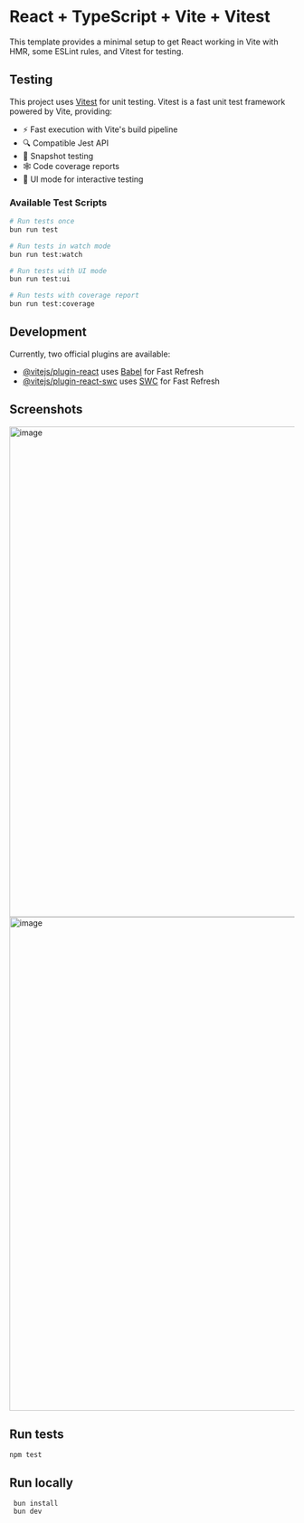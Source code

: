 # React + TypeScript + Vite + Vitest

This template provides a minimal setup to get React working in Vite with HMR, some ESLint rules, and Vitest for testing.

## Testing

This project uses [Vitest](https://vitest.dev/) for unit testing. Vitest is a fast unit test framework powered by Vite, providing:

- ⚡ Fast execution with Vite's build pipeline
- 🔍 Compatible Jest API
- 📸 Snapshot testing
- 🕸 Code coverage reports
- 🎯 UI mode for interactive testing

### Available Test Scripts

```bash
# Run tests once
bun run test

# Run tests in watch mode
bun run test:watch

# Run tests with UI mode
bun run test:ui

# Run tests with coverage report
bun run test:coverage
```

## Development

Currently, two official plugins are available:

- [@vitejs/plugin-react](https://github.com/vitejs/vite-plugin-react/blob/main/packages/plugin-react) uses [Babel](https://babeljs.io/) for Fast Refresh
- [@vitejs/plugin-react-swc](https://github.com/vitejs/vite-plugin-react/blob/main/packages/plugin-react-swc) uses [SWC](https://swc.rs/) for Fast Refresh

## Screenshots

<img width="867" alt="image" src="https://github.com/user-attachments/assets/a6828f9d-4731-4daa-8761-e00dcee8dc6a" />
<img width="873" alt="image" src="https://github.com/user-attachments/assets/d82b13aa-c373-4d1e-93e7-b37c5d26329e" />

## Run tests

```
npm test
```

## Run locally

```
 bun install
 bun dev
```
